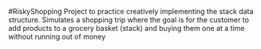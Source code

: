 #RiskyShopping
Project to practice creatively implementing the stack data structure. Simulates a shopping trip where the goal is for the customer to add products to a grocery basket (stack) and buying them one at a time without running out of money
